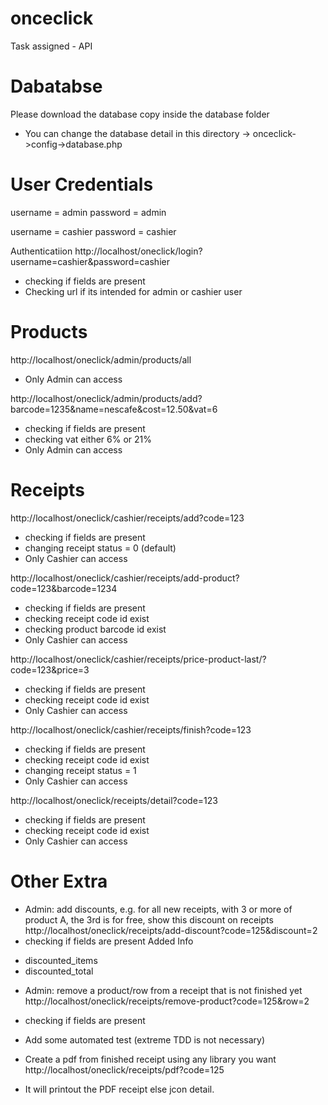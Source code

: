 # onceclick
Task assigned - API

# Dabatabse
Please download the database copy inside the database folder
* You can change the database detail in this directory
	-> onceclick->config->database.php

# User Credentials
username = admin
password = admin

username = cashier
password = cashier

Authenticatiion
http://localhost/oneclick/login?username=cashier&password=cashier
- checking if fields are present
- Checking url if its intended for admin or cashier user


# Products
http://localhost/oneclick/admin/products/all
- Only Admin can access

http://localhost/oneclick/admin/products/add?barcode=1235&name=nescafe&cost=12.50&vat=6
- checking if fields are present
- checking vat either 6% or 21%
- Only Admin can access


# Receipts
http://localhost/oneclick/cashier/receipts/add?code=123
- checking if fields are present
- changing receipt status = 0 (default)
- Only Cashier can access

http://localhost/oneclick/cashier/receipts/add-product?code=123&barcode=1234
- checking if fields are present
- checking receipt code id exist
- checking product barcode id exist
- Only Cashier can access

http://localhost/oneclick/cashier/receipts/price-product-last/?code=123&price=3
- checking if fields are present
- checking receipt code id exist
- Only Cashier can access

http://localhost/oneclick/cashier/receipts/finish?code=123
- checking if fields are present
- checking receipt code id exist
- changing receipt status = 1
- Only Cashier can access

http://localhost/oneclick/receipts/detail?code=123
- checking if fields are present
- checking receipt code id exist
- Only Cashier can access


# Other Extra
- Admin: add discounts, e.g. for all new receipts, with 3 or more of product A, the 3rd is for free, show this discount on receipts
http://localhost/oneclick/receipts/add-discount?code=125&discount=2
- checking if fields are present
Added Info
* discounted_items
* discounted_total


- Admin: remove a product/row from a receipt that is not finished yet
http://localhost/oneclick/receipts/remove-product?code=125&row=2
- checking if fields are present

- Add some automated test (extreme TDD is not necessary)
- Create a pdf from finished receipt using any library you want
http://localhost/oneclick/receipts/pdf?code=125
* It will printout the PDF receipt else jcon detail.


